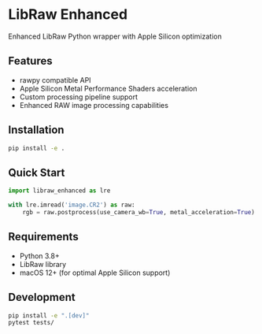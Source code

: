 # LibRaw Enhanced

Enhanced LibRaw Python wrapper with Apple Silicon optimization

## Features

- rawpy compatible API
- Apple Silicon Metal Performance Shaders acceleration
- Custom processing pipeline support
- Enhanced RAW image processing capabilities

## Installation

```bash
pip install -e .
```

## Quick Start

```python
import libraw_enhanced as lre

with lre.imread('image.CR2') as raw:
    rgb = raw.postprocess(use_camera_wb=True, metal_acceleration=True)
```

## Requirements

- Python 3.8+
- LibRaw library
- macOS 12+ (for optimal Apple Silicon support)

## Development

```bash
pip install -e ".[dev]"
pytest tests/
```

